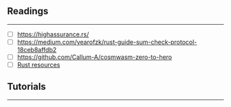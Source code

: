 
## Readings
---
- [ ] https://highassurance.rs/
- [ ] https://medium.com/yearofzk/rust-guide-sum-check-protocol-18ceb8affdb2
- [ ] https://github.com/Callum-A/cosmwasm-zero-to-hero
- [ ] [Rust resources](https://twitter.com/DCbuild3r/status/1668546513474138112?s=20)

## Tutorials
---


